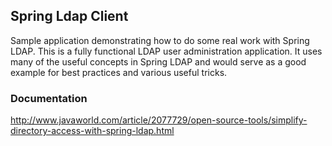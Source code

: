 ## Spring Ldap Client

Sample application demonstrating how to do some real work with Spring LDAP. This is a fully functional LDAP user
administration application. It uses many of the useful concepts in Spring LDAP and would serve as a
good example for best practices and various useful tricks.

### Documentation

http://www.javaworld.com/article/2077729/open-source-tools/simplify-directory-access-with-spring-ldap.html